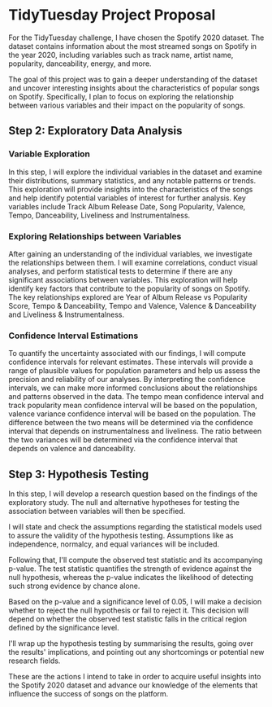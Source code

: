 # TidyTuesday Project Proposal

For the TidyTuesday challenge, I have chosen the Spotify 2020 dataset. The dataset contains information about the most streamed songs on Spotify in the year 2020, including variables such as track name, artist name, popularity, danceability, energy, and more.

The goal of this project was to gain a deeper understanding of the dataset and uncover interesting insights about the characteristics of popular songs on Spotify. Specifically, I plan to focus on exploring the relationship between various variables and their impact on the popularity of songs.

## Step 2: Exploratory Data Analysis

### Variable Exploration

In this step, I will explore the individual variables in the dataset and examine their distributions, summary statistics, and any notable patterns or trends. This exploration will provide insights into the characteristics of the songs and help identify potential variables of interest for further analysis. Key variables include Track Album Release Date, Song Popularity, Valence, Tempo, Danceability, Liveliness and Instrumentalness.

### Exploring Relationships between Variables

After gaining an understanding of the individual variables, we investigate the relationships between them. I will examine correlations, conduct visual analyses, and perform statistical tests to determine if there are any significant associations between variables. This exploration will help identify key factors that contribute to the popularity of songs on Spotify. The key relationships explored are Year of Album Release vs Popularity Score, Tempo & Danceability, Tempo and Valence, Valence & Danceability and Liveliness & Instrumentalness.

### Confidence Interval Estimations

To quantify the uncertainty associated with our findings, I will compute confidence intervals for relevant estimates. These intervals will provide a range of plausible values for population parameters and help us assess the precision and reliability of our analyses. By interpreting the confidence intervals, we can make more informed conclusions about the relationships and patterns observed in the data. The tempo mean confidence interval and track popularity mean confidence interval will be based on the population, valence variance confidence interval will be based on the population. The difference between the two means will be determined via the confidence interval that depends on instrumentalness and liveliness. The ratio between the two variances will be determined via the confidence interval that depends on valence and danceability.

## Step 3: Hypothesis Testing

In this step, I will develop a research question based on the findings of the exploratory study. The null and alternative hypotheses for testing the association between variables will then be specified.

I will state and check the assumptions regarding the statistical models used to assure the validity of the hypothesis testing. Assumptions like as independence, normalcy, and equal variances will be included.

Following that, I'll compute the observed test statistic and its accompanying p-value. The test statistic quantifies the strength of evidence against the null hypothesis, whereas the p-value indicates the likelihood of detecting such strong evidence by chance alone.

Based on the p-value and a significance level of 0.05, I will make a decision whether to reject the null hypothesis or fail to reject it. This decision will depend on whether the observed test statistic falls in the critical region defined by the significance level.

I'll wrap up the hypothesis testing by summarising the results, going over the results' implications, and pointing out any shortcomings or potential new research fields.

These are the actions I intend to take in order to acquire useful insights into the Spotify 2020 dataset and advance our knowledge of the elements that influence the success of songs on the platform.
